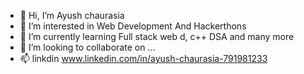 - 👋 Hi, I’m Ayush chaurasia
- 👀 I’m interested in Web Development And Hackerthons
- 🌱 I’m currently learning Full stack web d, c++ DSA and many more
- 💞️ I’m looking to collaborate on ...
- 📫 linkdin www.linkedin.com/in/ayush-chaurasia-791981233


<!---
Ayushchaurasia24/Ayushchaurasia24 is a ✨ special ✨ repository because its `README.md` (this file) appears on your GitHub profile.
You can click the Preview link to take a look at your changes.
--->
